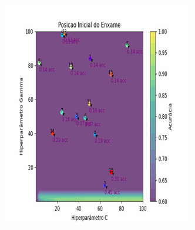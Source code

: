 

<img align="center" img class="giphy-gif-img giphy-img-loaded" src="https://github.com/webercg/PSO---Inteligencia-de-enxames---otimizacao-hiperparametros/blob/main/images/animacao2.gif" width="800" height="600" alt="X" style="background: url(&quot;data:image/png;base64,iVBORw0KGgoAAAANSUhEUgAAADgAAAA4AQMAAACSSKldAAAABlBMVEUhIiIWFhYoSqvJAAAAGElEQVQY02MAAv7///8PWxqIPwDZw5UGABtgwz2xhFKxAAAAAElFTkSuQmCC&quot;) 0px 0px;">
